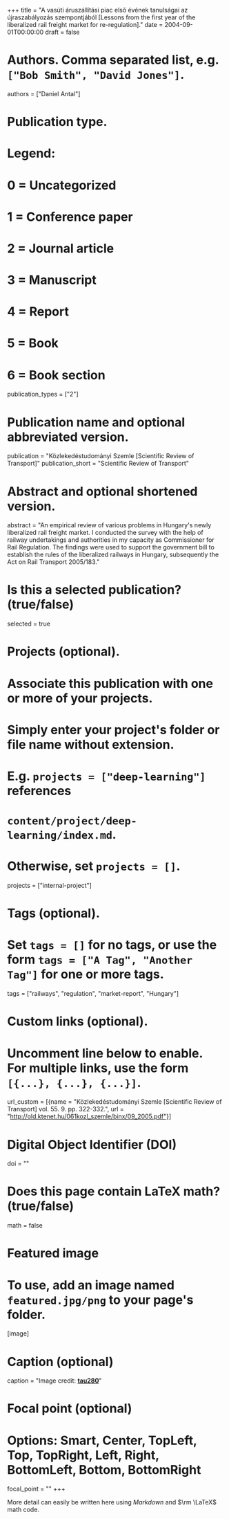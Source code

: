+++
title = "A vasúti áruszállítási piac első évének tanulságai az újraszabályozás szempontjából [Lessons from the first year of the liberalized rail freight market for re-regulation]."
date = 2004-09-01T00:00:00
draft = false

# Authors. Comma separated list, e.g. `["Bob Smith", "David Jones"]`.
authors = ["Daniel Antal"]

# Publication type.
# Legend:
# 0 = Uncategorized
# 1 = Conference paper
# 2 = Journal article
# 3 = Manuscript
# 4 = Report
# 5 = Book
# 6 = Book section
publication_types = ["2"]

# Publication name and optional abbreviated version.
publication = "Közlekedéstudományi Szemle [Scientific Review of Transport]"
publication_short = "Scientific Review of Transport"

# Abstract and optional shortened version.
abstract = "An empirical review of various problems in Hungary's newly liberalized rail freight market. I conducted the survey with the help of railway undertakings and authorities in my capacity as Commissioner for Rail Regulation. The findings were used to support the government bill to establish the rules of the liberalized railways in Hungary, subsequently the Act on Rail Transport 2005/183."

# Is this a selected publication? (true/false)
selected = true

# Projects (optional).
#   Associate this publication with one or more of your projects.
#   Simply enter your project's folder or file name without extension.
#   E.g. `projects = ["deep-learning"]` references 
#   `content/project/deep-learning/index.md`.
#   Otherwise, set `projects = []`.
projects = ["internal-project"]

# Tags (optional).
#   Set `tags = []` for no tags, or use the form `tags = ["A Tag", "Another Tag"]` for one or more tags.
tags = ["railways", "regulation", "market-report", "Hungary"]

# Custom links (optional).
#   Uncomment line below to enable. For multiple links, use the form `[{...}, {...}, {...}]`.
url_custom = [{name = "Közlekedéstudományi Szemle [Scientific Review of Transport] vol. 55. 9. pp. 322-332.", url = "http://old.ktenet.hu/061kozl_szemle/binx/09_2005.pdf"}]

# Digital Object Identifier (DOI)
doi = ""

# Does this page contain LaTeX math? (true/false)
math = false

# Featured image
# To use, add an image named `featured.jpg/png` to your page's folder. 
[image]
  # Caption (optional)
  caption = "Image credit: [**tau280**](https://www.flickr.com/photos/tau280/10420891243)"

  # Focal point (optional)
  # Options: Smart, Center, TopLeft, Top, TopRight, Left, Right, BottomLeft, Bottom, BottomRight
  focal_point = ""
+++

More detail can easily be written here using *Markdown* and $\rm \LaTeX$ math code.
